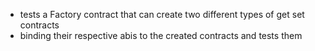 * tests a Factory contract that can create two different types of get set contracts
* binding their respective abis to the created contracts and tests them
